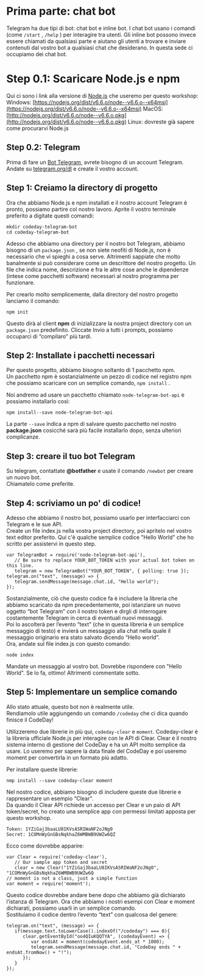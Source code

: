 # Prima parte: chat bot
Telegram ha due tipi di bot: chat bot e inline bot. I chat bot usano i comandi (come `/start` , `/help` ) per
interagire tra utenti. Gli inline bot possono invece essere chiamati da qualsiasi parte e aiutano gli utenti a
trovare e inviare contenuti dal vostro bot a qualsiasi chat che desiderano. In questa sede ci occupiamo dei
chat bot.
# Step 0.1: Scaricare Node.js e npm
Qui ci sono i link alla versione di [Node.js](https://hackerstribe.com/tag/node-js/) che useremo per questo workshop:
Windows: [https://nodejs.org/dist/v6.6.o/node--v6.6.o--x64msi](https://nodejs.org/dist/v6.6.o/node--v6.6.o--x64msi)
MacOS: [http://nodejs.org/dist/v6.6.o/node--v6.6.o.pkg](http://nodejs.org/dist/v6.6.o/node--v6.6.o.pkg)
Linux: dovreste già sapere come procurarvi Node.js
## Step 0.2: Telegram
Prima di fare un [Bot Telegram](https://hackerstribe.com/tag/bot-telegram/), avrete bisogno di un account Telegram. 
Andate su [telegram.org/dl](https://desktop.telegram.org/) e create il vostro account.
## Step 1: Creiamo la directory di progetto
Ora che abbiamo Node.js e npm installati e il nostro account Telegram è pronto, possiamo partire col
nostro lavoro. Aprite il vostro terminale preferito a digitate questi comandi:  
```
mkdir codeday-telegram-bot    
cd codeday-telegram-bot
```  
  
Adesso che abbiamo una directory per il nostro bot Telegram, abbiamo bisogno di un `package.json` , se
non siete neofiti di Node.js, non è necessario che vi spieghi a cosa serve. Altrimenti sappiate che molto
banalmente si può considerare come un descrittore del nostro progetto. Un file che indica nome,
descrizione e fra le altre cose anche le dipendenze (intese come pacchetti software) necessari al nostro
programma per funzionare.  
  
Per crearlo molto semplicemente, dalla directory del nostro progetto lanciamo il comando:  
```
npm init
```  
  
Questo dirà al client **npm** di inizializzare la nostra project directory con un `package.json` predefinito.
Cliccate Invio a tutti i prompts, possiamo occuparci di “compilaro” più tardi.
## Step 2: Installate i pacchetti necessari
Per questo progetto, abbiamo bisogno soltanto di 1 pacchetto npm.  
Un pacchetto npm è sostanzialmente un pezzo di codice nel registro npm che possiamo scaricare con un
semplice comando, `npm install` .  
  
Noi andremo ad usare un pacchetto chiamato `node-telegram-bot-api` e possiamo installarlo così:  
```
npm install--save node-telegram-bot-api
```  
La parte `--save` indica a npm di salvare questo pacchetto nel nostro **package.json** cosicché sarà più
facile installarlo dopo, senza ulteriori complicanze.  
## Step 3: creare il tuo bot Telegram  
Su telegram, contattate **@botfather** e usate il comando `/newbot` per creare un nuovo bot.  
Chiamatelo come preferite.  
## Step 4: scriviamo un po' di codice! 
Adesso che abbiamo il nostro bot, possiamo usarlo per interfacciarci con Telegram e le sue API.  
Create un file index.js nella vostra project directory, poi apritelo nel vostro text editor preferito.  Qui c'è qualche semplice codice "Hello World" che ho scritto per assistervi in questo step.
```
var TelegramBot = require('node-telegram-bot-api'),
   // Be sure to replace YOUR_BOT_TOKEN with your actual bot token on this line.
   telegram = new TelegramBot("YOUR_BOT_TOKEN", { polling: true });
telegram.on("text", (message) => {
   telegram.sendMessage(message.chat.id, "Hello world");
});
```
Sostanzialmente, ciò che questo codice fa è includere la libreria che abbiamo scaricato da npm precedentemente, poi istanziare un nuovo oggetto “bot Telegram” con il nostro token e dirgli di interrogare costantemente Telegram in cerca di eventuali nuovi messaggi.  
Poi lo ascolterà per l’evento “text” (che in questa libreria è un semplice messaggio di testo) e invierà un messaggio alla chat nella quale il messaggio originario era stato salvato dicendo “Hello world”.  
Ora, andate sul file index.js con questo comando:
```
node index
```
Mandate un messaggio al vostro bot. Dovrebbe rispondere con "Hello World". Se lo fa, ottimo! Altrimenti commentate sotto.  
## Step 5: Implementare un semplice comando  
Allo stato attuale, questo bot non è realmente utile.  
Rendiamolo utile aggiungendo un comando `/codeday` che ci dica quando finisce il CodeDay!  

Utilizzeremo due librerie in più qui, `codeday-clear` e `moment`.
Codeday-clear è la libreria ufficiale Node.js per interagire con le API di Clear.
Clear è il nostro sistema interno di gestione del CodeDay e ha un API molto semplice da usare. Lo
useremo per sapere la data finale del CodeDay e poi useremo moment per convertirla in un formato più adatto.  

Per installare queste librerie:
```
nmp install --save codeday-clear moment
```
Nel nostro codice, abbiamo bisogno di includere queste due librerie e rappresentare un esempio “Clear”.  
Da quando il Clear API richiede un accesso per Clear e un paio di API token/secret, ho creato una semplice app con permessi limitati apposta per questo workshop.
```
Token: 1YZiGaj3baaLU8IKVsASRIWaNF2oJNg0
Secret: 1COMnWyGnGBsNqkhaZ6WMBWB9UWZw6QZ
```
Ecco come dovrebbe apparire:
```
var Clear = require('codeday-clear'),
   // Our sample app token and secret
   clear = new Clear("1YZiGaj3baaLU8IKVsASRIWaNF2oJNg0", "1COMnWyGnGBsNqkhaZ6WMBWB9UWZw6Q
// moment is not a class, just a simple function
var moment = require('moment');
```
Questo codice dovrebbe andare bene dopo che abbiamo già dichiarato l’istanza di Telegram. Ora che abbiamo i nostri esempi con Clear e moment dichiarati, possiamo usarli in un semplice comando.  
Sostituiamo il codice dentro l’evento “text” con qualcosa del genere:
```
telegram.on("text", (message) => {
   if(message.text.toLowerCase().indexOf("/codeday") === 0){
      clear.getEventById("oo4QIuKQQTYA", (codedayEvent) => {
         var endsAt = moment(codedayEvent.ends_at * 1000);
         telegram.sendMessage(message.chat.id, "CodeDay ends " + endsAt.fromNow() + "!");
      });
   }
});
```

